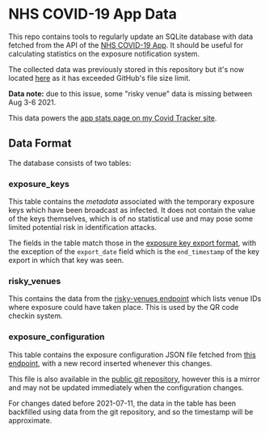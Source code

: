 # NHS COVID-19 App Data

This repo contains tools to regularly update an SQLite database with data fetched from the API
of the [NHS COVID-19 App](https://covid19.nhs.uk/). It should be useful for calculating statistics
on the exposure notification system.

The collected data was previously stored in this repository but it's now located [here](https://files.russss.dev/nhs_covid19_app_data.db) as it has exceeded GitHub's file size limit.

**Data note:** due to this issue, some "risky venue" data is missing between Aug 3-6 2021. 

This data powers the [app stats page on my Covid Tracker site](https://russss.github.io/covidtracker/app.html).

## Data Format

The database consists of two tables:

### exposure_keys

This table contains the _metadata_ associated with the temporary exposure keys which have been
broadcast as infected. It does not contain the value of the keys themselves, which is of no
statistical use and may pose some limited potential risk in identification attacks.

The fields in the table match those in the [exposure key export format](https://developers.google.com/android/exposure-notifications/exposure-key-file-format), with the exception of the `export_date` field which is
the `end_timestamp` of the key export in which that key was seen.

### risky_venues

This contains the data from the [risky-venues endpoint](https://distribution-te-prod.prod.svc-test-trace.nhs.uk/distribution/risky-venues) which lists venue IDs where exposure could have taken place. This is used by the QR code checkin system.

### exposure_configuration

This table contains the exposure configuration JSON file fetched from [this endpoint](https://distribution-te-prod.prod.svc-test-trace.nhs.uk/distribution/exposure-configuration), with a new record inserted whenever this changes.

This file is also available in the [public git repository](https://github.com/nihp-public/covid19-app-system-public/blob/master/src/static/exposure-configuration.json), however this is a mirror and may not be updated immediately when the configuration changes.

For changes dated before 2021-07-11, the data in the table has been backfilled using data from the git repository, and so the timestamp will be approximate.
